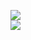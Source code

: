 [![](https://img.shields.io/badge/Made%20With-Github%20Spray-lightgrey.svg?style=for-the-badge&logo=github)](https://github.com/Annihil/github-spray#5860)  
[![](https://i.imgur.com/2DrTn0Z.gif)](https://github.com/Annihil/github-spray)